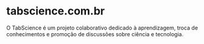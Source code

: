 # tabscience.com.br

O TabScience é um projeto colaborativo dedicado à aprendizagem, troca de conhecimentos e promoção de discussões sobre ciência e tecnologia.
